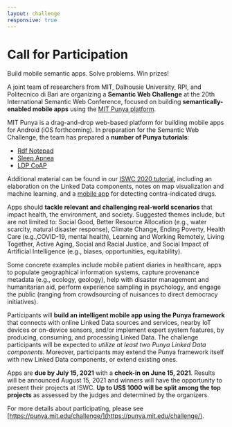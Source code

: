 ```yaml
---
layout: challenge
responsive: true
---
```


# Call for Participation

Build mobile semantic apps. Solve problems. Win prizes!

A joint team of researchers from MIT, Dalhousie University, RPI, and Politecnico di Bari are organizing a **Semantic Web Challenge** at the 20th International Semantic Web Conference, focused on building **semantically-enabled mobile apps** using the [MIT Punya platform](https://punya.mit.edu). 

MIT Punya is a drag-and-drop web-based platform for building mobile apps for Android (iOS forthcoming). In preparation for the Semantic Web Challenge, the team has prepared a **number of Punya tutorials**:
- [Rdf Notepad](http://punya.appinventor.mit.edu/?repo=RdfNotepad)
- [Sleep Apnea](http://punya.appinventor.mit.edu/?repo=SleepApnea)
- [LDP CoAP](http://punya.appinventor.mit.edu/?repo=LdpCoapTutorial)

Additional material can be found in our [ISWC 2020 tutorial](https://docs.google.com/document/d/1CJ-uecwaE5kGDX6QFHuZCIwyVlcWJCQ4Xd6iwEfwxZs/edit), including an elaboration on the Linked Data components, notes on map visualization and machine learning, and a [mobile app](https://docs.google.com/document/d/1CJ-uecwaE5kGDX6QFHuZCIwyVlcWJCQ4Xd6iwEfwxZs/edit#heading=h.re1b9f7obf18) for detecting contra-indicated drugs.

Apps should **tackle relevant and challenging real-world scenarios** that impact health, the environment, and society. Suggested themes include, but are not limited to: Social Good, Better Resource Allocation (e.g., water scarcity, natural disaster response), Climate Change, Ending Poverty, Health Care (e.g.,COVID-19, mental health), Learning and Working Remotely, Living Together, Active Aging, Social and Racial Justice, and Social Impact of Artificial Intelligence (e.g., biases, opportunities, equitability).

Some concrete examples include mobile patient diaries in healthcare, apps to populate geographical information systems, capture provenance metadata (e.g., ecology, geology), help with disaster management and humanitarian aid, perform experience sampling in psychology, and engage the public (ranging from crowdsourcing of nuisances to direct democracy initiatives).

Participants will **build an intelligent mobile app using the Punya framework** that connects with online Linked Data sources and services, nearby IoT devices or on-device sensors, and/or implement expert system features, by producing, consuming, and processing Linked Data. The challenge participants will be expected to _utilize at least two Punya Linked Data components_. Moreover, participants may extend the Punya framework itself with new Linked Data components, or extend existing ones.

Apps are **due by July 15, 2021** with a **check-in on June 15, 2021**. Results will be announced August 15, 2021 and winners will have the opportunity to present their projects at ISWC. **Up to US$ 1000 will be split among the top projects** as assessed by the judges and determined by the organizers.

For more details about participating, please see [https://punya.mit.edu/challenge/](https://punya.mit.edu/challenge/).
